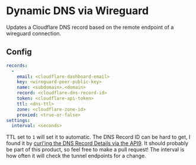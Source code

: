 # Dynamic DNS via Wireguard

Updates a Cloudflare DNS record based on the remote endpoint of a wireguard connection.

## Config

```yaml
records:
  -
    email: <cloudflare-dashboard-email>
    key: <wireguard-peer-public-key>
    name: <subdomain>.<domain>
    record: <cloudflare-dns-record-id>
    token: <cloudflare-api-token>
    ttl: <dns-ttl>
    zone: <cloudflare-zone-id>
    proxied: <true-or-false>
settings:
  interval: <seconds>
``` 

TTL set to `1` will set it to automatic.
The DNS Record ID can be hard to get, I found it by [curl'ing the DNS Record Details via the API9](https://api.cloudflare.com/#dns-records-for-a-zone-dns-record-details).
It should probably be part of this product, so feel free to make a pull request!
The interval is how often it will check the tunnel endpoints for a change.
